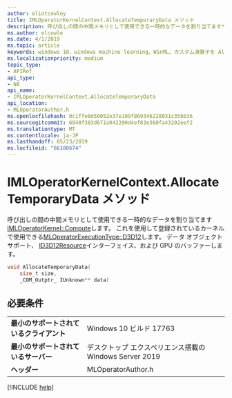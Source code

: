 ```yaml
---
author: eliotcowley
title: IMLOperatorKernelContext.AllocateTemporaryData メソッド
description: 呼び出しの間の中間メモリとして使用できる一時的なデータを割り当てます**IMLOperatorKernel::Compute**します。
ms.author: elcowle
ms.date: 4/1/2019
ms.topic: article
keywords: windows 10、windows machine learning、WinML、カスタム演算子を AllocateTemporaryData
ms.localizationpriority: medium
topic_type:
- APIRef
api_type:
- NA
api_name:
- IMLOperatorKernelContext.AllocateTemporaryData
api_location:
- MLOperatorAuthor.h
ms.openlocfilehash: 0c1ffe8d50052e37e109f869346228031c35bb36
ms.sourcegitcommit: 6948f383d671a042290d4ef83e360fa43292eef2
ms.translationtype: MT
ms.contentlocale: ja-JP
ms.lasthandoff: 05/23/2019
ms.locfileid: "66180674"
---
```

# <a name="imloperatorkernelcontextallocatetemporarydata-method"></a>IMLOperatorKernelContext.AllocateTemporaryData メソッド

呼び出しの間の中間メモリとして使用できる一時的なデータを割り当てます[IMLOperatorKernel::Compute](IMLOperatorKernel_Compute.md)します。 これを使用して登録されているカーネルで使用できる[MLOperatorExecutionType::D3D12](MLOperatorExecutionType.md)します。 データ オブジェクト サポート、 [ID3D12Resource](https://docs.microsoft.com/windows/desktop/api/d3d12/nn-d3d12-id3d12resource)インターフェイス、および GPU のバッファーします。

```cpp
void AllocateTemporaryData(
    size_t size, 
    _COM_Outptr_ IUnknown** data)
```

## <a name="requirements"></a>必要条件

| | |
|-|-|
| **最小のサポートされているクライアント** | Windows 10 ビルド 17763 |
| **最小のサポートされているサーバー** | デスクトップ エクスペリエンス搭載の Windows Server 2019 |
| **ヘッダー** | MLOperatorAuthor.h |

[!INCLUDE [help](../../includes/get-help.md)]
